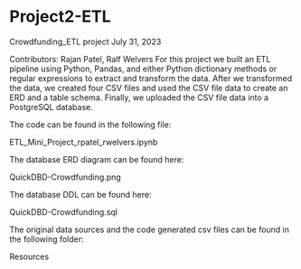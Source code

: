 # Project2-ETL

Crowdfunding_ETL project July 31, 2023

Contributors: Rajan Patel, Ralf Welvers
For this project we built an ETL pipeline using Python, Pandas, and either Python dictionary methods or regular expressions to extract and transform the data. After we transformed the data, we created four CSV files and used the CSV file data to create an ERD and a table schema. Finally, we uploaded the CSV file data into a PostgreSQL database.

The code can be found in the following file:

ETL_Mini_Project_rpatel_rwelvers.ipynb

The database ERD diagram can be found here:

QuickDBD-Crowdfunding.png

The database DDL can be found here:

QuickDBD-Crowdfunding.sql

The original data sources and the code generated csv files can be found in the following folder:

Resources

